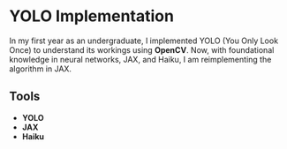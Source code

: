 # YOLO Implementation

In my first year as an undergraduate, I implemented YOLO (You Only Look Once) to understand its workings using **OpenCV**. Now, with foundational knowledge in neural networks, JAX, and Haiku, I am reimplementing the algorithm in JAX.

## Tools

- **YOLO**
- **JAX**
- **Haiku**
